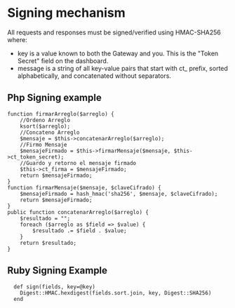 # Signing mechanism

All requests and responses must be signed/verified using HMAC-SHA256 where:

* key is a value known to both the Gateway and you. This is the "Token Secret" field on the dashboard.
* message is a string of all key-value pairs that start with ct_ prefix, sorted alphabetically, and concatenated without separators.

## Php Signing example


    function firmarArreglo($arreglo) {
        //Ordeno Arreglo
        ksort($arreglo);
        //Concateno Arreglo
        $mensaje = $this->concatenarArreglo($arreglo);
        //Firmo Mensaje
        $mensajeFirmado = $this->firmarMensaje($mensaje, $this->ct_token_secret);
        //Guardo y retorno el mensaje firmado
        $this->ct_firma = $mensajeFirmado;
        return $mensajeFirmado;
    }
    function firmarMensaje($mensaje, $claveCifrado) {
        $mensajeFirmado = hash_hmac('sha256', $mensaje, $claveCifrado);
        return $mensajeFirmado;
    }
    public function concatenarArreglo($arreglo) {
        $resultado = "";
        foreach ($arreglo as $field => $value) {
            $resultado .= $field . $value;
        }
        return $resultado;
    }
## Ruby Signing Example
      def sign(fields, key=@key)
        Digest::HMAC.hexdigest(fields.sort.join, key, Digest::SHA256)
      end
